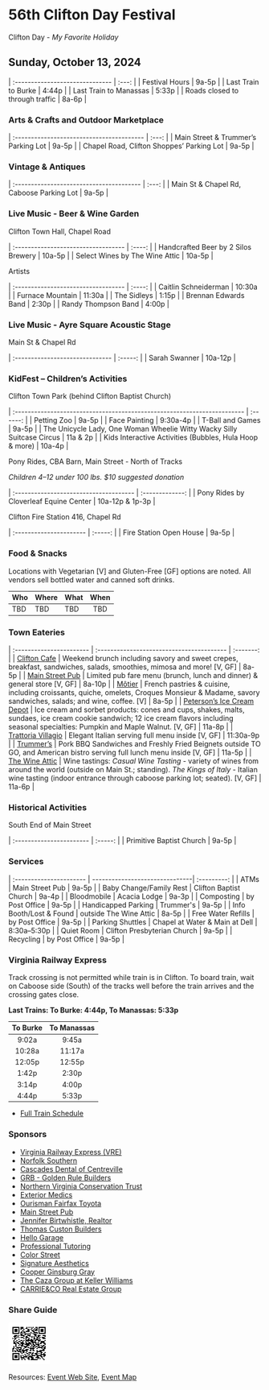 # 56th Clifton Day Festival

Clifton Day - _My Favorite Holiday_

## Sunday, October 13, 2024

| :------------------------------ | :---: |
| Festival Hours                  | 9a-5p |
| Last Train to Burke             | 4:44p |
| Last Train to Manassas          | 5:33p |
| Roads closed to through traffic | 8a-6p |

### Arts & Crafts and Outdoor Marketplace

| :---------------------------------------- | :---: |
| Main Street & Trummer’s Parking Lot       | 9a-5p |
| Chapel Road, Clifton Shoppes’ Parking Lot | 9a-5p |

### Vintage & Antiques

| :--------------------------------------- | :---: |
| Main St & Chapel Rd, Caboose Parking Lot | 9a-5p |

### Live Music - Beer & Wine Garden

Clifton Town Hall, Chapel Road

| :---------------------------------- | :----: |
| Handcrafted Beer by 2 Silos Brewery | 10a-5p |
| Select Wines by The Wine Attic      | 10a-5p |

Artists 

| :---------------------------------- | :----: |
| Caitlin Schneiderman                | 10:30a |
| Furnace Mountain                    | 11:30a |
| The Sidleys                         |  1:15p |
| Brennan Edwards Band                |  2:30p |
| Randy Thompson Band                 |  4:00p |


### Live Music - Ayre Square Acoustic Stage

Main St & Chapel Rd

| :------------------------------ | :-----: |
| Sarah Swanner                   | 10a-12p |

### KidFest – Children’s Activities

Clifton Town Park (behind Clifton Baptist Church)

| :----------------------------------------------------------------------- | :------: |
| Petting Zoo                                                              | 9a-5p    |
| Face Painting                                                            | 9:30a-4p |
| T-Ball and Games                                                         | 9a-5p    |
| The Unicycle Lady, One Woman Wheelie Witty Wacky Silly Suitcase Circus   | 11a & 2p |
| Kids Interactive Activities (Bubbles, Hula Hoop & more)                  | 10a-4p   |

Pony Rides, CBA Barn, Main Street - North of Tracks

*Children 4–12 under 100 lbs. $10 suggested donation*

| :------------------------------------- | :-------------: |
| Pony Rides by Cloverleaf Equine Center | 10a-12p & 1p-3p |

Clifton Fire Station 416, Chapel Rd

| :---------------------- | :-----: |
| Fire Station Open House |  9a-5p  |

### Food & Snacks

Locations with Vegetarian [V] and Gluten-Free [GF] options are noted. All vendors sell bottled water and canned soft drinks.

| Who                         | Where                     | What                                         | When              |
| :-------------------------- | :---------                | :------------------------------------------- | :---------------: |
| TBD | TBD | TBD | TBD |

### Town Eateries

| :----------------------- | :---------------------------------------- | :-------: |
| [Clifton Cafe](https://www.cliftoncafe.com/_files/ugd/d0c92b_ab0cdde61f2a47d981e6f88e356396a0.pdf) | Weekend brunch including savory and sweet crepes, breakfast, sandwiches, salads, smoothies, mimosa and more! [V, GF] | 8a-5p |
| [Main Street Pub](https://www.themainstreetpub.net/menu) | Limited pub fare menu (brunch, lunch and dinner) & general store [V, GF] | 8a-10p |
| [Môtier](https://www.motierclifton.com/menu-) | French pastries & cuisine, including croissants, quiche, omelets, Croques Monsieur & Madame, savory sandwiches, salads; and wine, coffee.  [V] | 8a-5p |
| [Peterson’s Ice Cream Depot](https://www.petersonsdepot.net/menu) | Ice cream and sorbet products: cones and cups, shakes, malts, sundaes, ice cream cookie sandwich; 12 ice cream flavors including seasonal specialties: Pumpkin and Maple Walnut.  [V, GF] | 11a-8p |
| [Trattoria Villagio](https://trattoriavillagio.com/our-menus/) | Elegant Italian serving full menu inside [V, GF] | 11:30a-9p |
| [Trummer’s](https://www.trummersrestaurant.com/wp-content/uploads/2023/07/TOM_Lunch-07.26.23-w.new-items.pdf) | Pork BBQ Sandwiches and Freshly Fried Beignets outside TO GO, and American bistro serving full lunch menu inside [V, GF] | 11a-5p |
| [The Wine Attic](https://www.thewineattic.com/) | Wine tastings:  _Casual Wine Tasting_ - variety of wines from around the world (outside on Main St.; standing). _The Kings of Italy_ - Italian wine tasting (indoor entrance through caboose parking lot; seated).  [V, GF] | 11a-6p |

### Historical Activities

South End of Main Street

| :----------------------- | :-----: |
| Primitive Baptist Church |  9a-5p  |

### Services

| :---------------------- | -------------------------------| :---------: |
| ATMs                    | Main Street Pub                | 9a-5p       |
| Baby Change/Family Rest | Clifton Baptist Church         | 9a-4p       |
| Bloodmobile             | Acacia Lodge                   | 9a-3p       |
| Composting              | by Post Office                 | 9a-5p       |
| Handicapped Parking     | Trummer's                      | 9a-5p       |
| Info Booth/Lost & Found | outside The Wine Attic         | 8a-5p       |
| Free Water Refills      | by Post Office                 | 9a-5p       |
| Parking Shuttles        | Chapel at Water & Main at Dell | 8:30a–5:30p |
| Quiet Room              | Clifton Presbyterian Church    | 9a-5p       |
| Recycling               | by Post Office                 | 9a-5p       |

### Virginia Railway Express

Track crossing is not permitted while train is in Clifton.  To board train, wait on Caboose side (South) of the tracks well before the train arrives and the crossing gates close.

__Last Trains: To Burke: 4:44p, To Manassas: 5:33p__

| To Burke | To Manassas |
| :------: | :---------: |
|  9:02a   |  9:45a      |
| 10:28a   | 11:17a      |
| 12:05p   | 12:55p      |
|  1:42p   |  2:30p      |
|  3:14p   |  4:00p      |
|  4:44p   |  5:33p      |

  - [Full Train Schedule](https://www.cliftonday.com/about-clifton#comp-lv99r3fb)

### Sponsors

  - [Virginia Railway Express (VRE)](https://vre.org/)
  - [Norfolk Southern](http://www.nscorp.com/nscportal/nscorp/)
  - [Cascades Dental of Centreville](https://cascadesdental.com/)
  - [GRB - Golden Rule Builders](https://www.goldenrulebuilders.com/)
  - [Northern Virginia Conservation Trust](https://nvct.org/)
  - [Exterior Medics](https://www.exteriormedics.com/)
  - [Ourisman Fairfax Toyota](http://ourismanfairfaxtoyota.com/)
  - [Main Street Pub](https://www.themainstreetpub.net/)
  - [Jennifer Birtwhistle, Realtor](https://www.jennifirsellshomes.com/)
  - [Thomas Custon Builders](https://www.thomascustombuilders.com/)
  - [Hello Garage](https://www.hellogarage.com/)
  - [Professional Tutoring](https://juliarosspt.com/)
  - [Color Street](http://www.colorstreet.com/slgold)
  - [Signature Aesthetics](https://www.signatureaestheticsva.com/)
  - [Cooper Ginsburg Gray](https://www.cgglawyers.com/)
  - [The Caza Group at Keller Williams](https://www.thecazagroup.com/)
  - [CARRIE&CO Real Estate Group](https://www.carriesoldme.com/)


### Share Guide

![Clifton Day Times Guide](includes/timesguide-qr-code-high-2x2.png)

Resources: [Event Web Site](https://www.cliftonday.com/), [Event Map](https://www.cliftonday.com/content/map)
